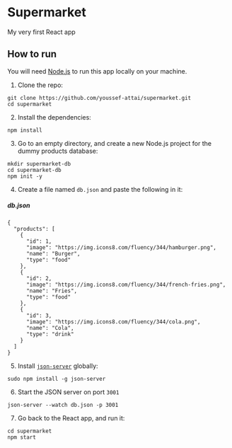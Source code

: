 # Supermarket

My very first React app

## How to run

You will need [Node.js](https://nodejs.org/en/) to run this app locally on your machine.

1. Clone the repo:

```
git clone https://github.com/youssef-attai/supermarket.git
cd supermarket
```

2. Install the dependencies:

```
npm install
```

3. Go to an empty directory, and create a new Node.js project for the dummy products database:

```
mkdir supermarket-db
cd supermarket-db
npm init -y
```

4. Create a file named `db.json` and paste the following in it:

##### db.json

```
{
  "products": [
    {
      "id": 1,
      "image": "https://img.icons8.com/fluency/344/hamburger.png",
      "name": "Burger",
      "type": "food"
    },
    {
      "id": 2,
      "image": "https://img.icons8.com/fluency/344/french-fries.png",
      "name": "Fries",
      "type": "food"
    },
    {
      "id": 3,
      "image": "https://img.icons8.com/fluency/344/cola.png",
      "name": "Cola",
      "type": "drink"
    }
  ]
}
```

5. Install [`json-server`](https://www.npmjs.com/package/json-server) globally:

```
sudo npm install -g json-server
```

6. Start the JSON server on port `3001`

```
json-server --watch db.json -p 3001
```

7. Go back to the React app, and run it:

```
cd supermarket
npm start
```